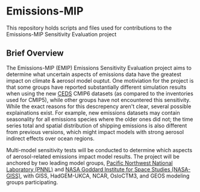 # Emissions-MIP

This repository holds scripts and files used for contributions to the Emissions-MIP Sensitivity Evaluation project

## Brief Overview
The Emissions-MIP (EMIP) Emissions Sensitivity Evaluation project aims to determine what uncertain aspects of emissions data have the greatest impact on climate & aerosol model ouptut. One motiviation for the project is that some groups have reported substantially different simulation results when using the new [CEDS](http://www.globalchange.umd.edu/ceds/) CMIP6 datasets (as compared to the inventories used for CMIP5), while other groups have not encountered this sensitivity. While the exact reasons for this descrepency aren't clear, several possible explainations exist. For example, new emissions datasets may contain seasonality for all emissions species where the older ones did not; the time series total and spatial distribution of shipping emissions is also different from previous versions, which might impact models with strong aerosol indirect effects over ocean regions. 

Multi-model sensitivity tests will be conducted to determine which aspects of aerosol-related emissions impact model results. The project will be anchored by two leading model groups, [Pacific Northwest National Laboratory (PNNL)](https://www.pnnl.gov/) and [NASA Goddard Institute for Space Studies (NASA-GISS)](https://www.giss.nasa.gov/), with GISS, HadGEM-UKCA, NCAR, OsloCTM3, and GEOS modeling groups participating. 
